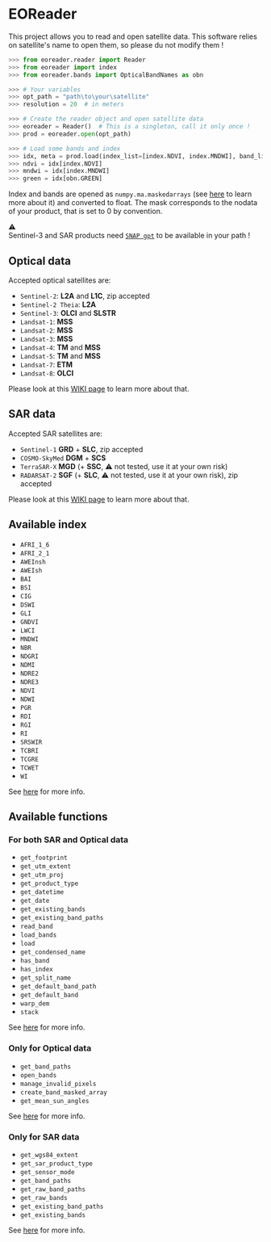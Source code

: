 # EOReader

This project allows you to read and open satellite data.
This software relies on satellite's name to open them, so please du not modify them !

```python
>>> from eoreader.reader import Reader
>>> from eoreader import index
>>> from eoreader.bands import OpticalBandNames as obn

>>> # Your variables
>>> opt_path = "path\to\your\satellite"
>>> resolution = 20  # in meters

>>> # Create the reader object and open satellite data
>>> eoreader = Reader()  # This is a singleton, call it only once !
>>> prod = eoreader.open(opt_path)

>>> # Load some bands and index
>>> idx, meta = prod.load(index_list=[index.NDVI, index.MNDWI], band_list=[obn.GREEN], resolution=resolution)
>>> ndvi = idx[index.NDVI]
>>> mndwi = idx[index.MNDWI]
>>> green = idx[obn.GREEN]
```

Index and bands are opened as `numpy.ma.maskedarrays` 
(see [here](https://numpy.org/doc/stable/reference/maskedarray.generic.html) to learn more about it) and converted to float.
The mask corresponds to the nodata of your product, that is set to 0 by convention.

:warning:  
Sentinel-3 and SAR products need [`SNAP gpt`](https://senbox.atlassian.net/wiki/spaces/SNAP/pages/70503590/Creating+a+GPF+Graph) to be available in your path !

## Optical data

Accepted optical satellites are:

- `Sentinel-2`: **L2A** and **L1C**, zip accepted
- `Sentinel-2 Theia`: **L2A**
- `Sentinel-3`: **OLCI** and **SLSTR**
- `Landsat-1`: **MSS**
- `Landsat-2`: **MSS**
- `Landsat-3`: **MSS**
- `Landsat-4`: **TM** and **MSS**
- `Landsat-5`: **TM** and **MSS**
- `Landsat-7`: **ETM**
- `Landsat-8`: **OLCI**

Please look at this [WIKI page](https://code.sertit.unistra.fr/extracteo/extracteo/-/wikis/Satellites/Optical) to learn more about that.

## SAR data

Accepted SAR satellites are:

- `Sentinel-1` **GRD** + **SLC**, zip accepted
- `COSMO-SkyMed` **DGM** + **SCS**
- `TerraSAR-X` **MGD** (+ **SSC**, :warning: not tested, use it at your own risk)
- `RADARSAT-2` **SGF** (+ **SLC**, :warning: not tested, use it at your own risk), zip accepted

Please look at this [WIKI page](https://code.sertit.unistra.fr/extracteo/extracteo/-/wikis/Satellites/SAR) to learn more about that.

## Available index

- `AFRI_1_6`
- `AFRI_2_1`
- `AWEInsh`
- `AWEIsh`
- `BAI`
- `BSI`
- `CIG`
- `DSWI`
- `GLI`
- `GNDVI`
- `LWCI`
- `MNDWI`
- `NBR`
- `NDGRI`
- `NDMI`
- `NDRE2`
- `NDRE3`
- `NDVI`
- `NDWI`
- `PGR`
- `RDI`
- `RGI`
- `RI`
- `SRSWIR`
- `TCBRI`
- `TCGRE`
- `TCWET`
- `WI`

See [here](https://extracteo.pages.sertit.unistra.fr/eoreader/index.m.html) for more info.

## Available functions

### For both SAR and Optical data

- `get_footprint`
- `get_utm_extent`
- `get_utm_proj`
- `get_product_type`
- `get_datetime`
- `get_date`
- `get_existing_bands`
- `get_existing_band_paths`
- `read_band`
- `load_bands`
- `load`
- `get_condensed_name`
- `has_band`
- `has_index`
- `get_split_name`
- `get_default_band_path`
- `get_default_band`
- `warp_dem`
- `stack`

See [here](https://extracteo.pages.sertit.unistra.fr/eoreader/products/product.html) for more info.

### Only for Optical data

- `get_band_paths`
- `open_bands`
- `manage_invalid_pixels`
- `create_band_masked_array`
- `get_mean_sun_angles`

See [here](https://extracteo.pages.sertit.unistra.fr/eoreader/products/optical/optical_product.html) for more info.

### Only for SAR data

- `get_wgs84_extent`
- `get_sar_product_type`
- `get_sensor_mode`
- `get_band_paths`
- `get_raw_band_paths`
- `get_raw_bands`
- `get_existing_band_paths`
- `get_existing_bands`

See [here](https://extracteo.pages.sertit.unistra.fr/eoreader/products/sar/sar_product.html) for more info.


